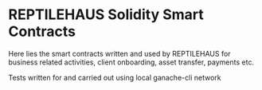 # REPTILEHAUS Solidity Smart Contracts

Here lies the smart contracts written and used by REPTILEHAUS for business related activities, client onboarding, asset transfer, payments etc.


Tests written for and carried out using local ganache-cli network